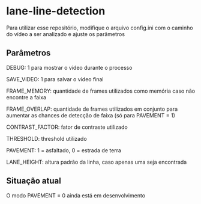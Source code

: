 # lane-line-detection
Para utilizar esse repositório, modifique o arquivo config.ini com o caminho do vídeo a ser analizado e ajuste os parâmetros
## Parâmetros
DEBUG: 1 para mostrar o vídeo durante o processo

SAVE_VIDEO: 1 para salvar o vídeo final

FRAME_MEMORY: quantidade de frames utilizados como memória caso não encontre a faixa

FRAME_OVERLAP: quantidade de frames utilizados em conjunto para aumentar as chances de detecção de faixa (só para PAVEMENT = 1)

CONTRAST_FACTOR: fator de contraste utilizado

THRESHOLD: threshold utilizado

PAVEMENT: 1 = asfaltado, 0 = estrada de terra

LANE_HEIGHT: altura padrão da linha, caso apenas uma seja encontrada

## Situação atual
O modo PAVEMENT = 0 ainda está em desenvolvimento
